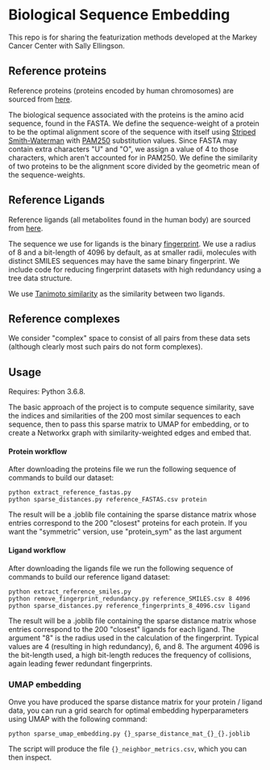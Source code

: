 # Biological Sequence Embedding
This repo is for sharing the featurization methods developed at the Markey Cancer Center with Sally Ellingson.

## Reference proteins
Reference proteins (proteins encoded by human chromosomes) are sourced from [here](https://www.uniprot.org/proteomes/UP000005640).

The biological sequence associated with the proteins is the amino acid sequence, found in the FASTA. We define the sequence-weight of a protein to be the optimal alignment score of the sequence with itself using [Striped Smith-Waterman](http://scikit-bio.org/docs/0.1.1/core.ssw.html) with [PAM250](https://biopython.org/DIST/docs/api/Bio.SubsMat.MatrixInfo-module.html#pam250) substitution values. Since FASTA may contain extra characters "U" and "O", we assign a value of 4 to those characters, which aren't accounted for in PAM250. We define the similarity of two proteins to be the alignment score divided by the geometric mean of the sequence-weights.

## Reference Ligands
Reference ligands (all metabolites found in
the human body) are sourced from [here](http://www.hmdb.ca/downloads).

The sequence we use for ligands is the binary [fingerprint](https://www.rdkit.org/docs/GettingStartedInPython.html). We use a radius of 8 and a bit-length of 4096 by default, as at smaller radii, molecules with distinct SMILES sequences may have the same binary fingerprint. We include code for reducing fingerprint datasets with high redundancy using a tree data structure.

We use [Tanimoto similarity](https://scikit-learn.org/stable/modules/generated/sklearn.metrics.jaccard_score.html) as the similarity between two ligands.

## Reference complexes
We consider "complex" space to consist of all pairs from these data sets (although clearly most such pairs do not form complexes).


## Usage
Requires: Python 3.6.8.

The basic approach of the project is to compute sequence similarity, save the indices and similarities of the 200 most similar sequences to each sequence, then to pass this sparse matrix to UMAP for embedding, or to create a Networkx graph with similarity-weighted edges and embed that.  

#### Protein workflow
After downloading the proteins file we run the following sequence of commands to build our dataset:

  ```
  python extract_reference_fastas.py
  python sparse_distances.py reference_FASTAS.csv protein
  ```
The result will be a .joblib file containing the sparse distance matrix whose entries correspond to the 200 "closest" proteins for each protein. If you want the "symmetric" version, use "protein_sym" as the last argument
#### Ligand workflow
After downloading the ligands file we run the following sequence of commands to build our reference ligand dataset:

  ```
  python extract_reference_smiles.py
  python remove_fingerprint_redundancy.py reference_SMILES.csv 8 4096
  python sparse_distances.py reference_fingerprints_8_4096.csv ligand
  ```
The result will be a .joblib file containing the sparse distance matrix whose entries correspond to the 200 "closest" ligands for each ligand.
The argument "8" is the radius used in the calculation of the fingerprint. Typical values are 4 (resulting in high redundancy), 6, and 8.
The argument 4096 is the bit-length used, a high bit-length reduces the frequency of collisions, again leading fewer redundant fingerprints.

### UMAP embedding
Onve you have produced the sparse distance matrix for your protein / ligand data, you can run a grid search for optimal embedding hyperparameters using UMAP with the following command:

  ```
  python sparse_umap_embedding.py {}_sparse_distance_mat_{}_{}.joblib
  ```
  The script will produce the file ```{}_neighbor_metrics.csv```, which you can then inspect.
